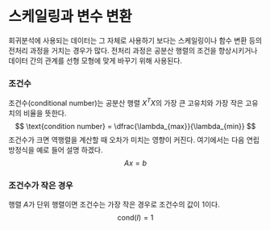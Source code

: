 # 스케일링과 변수 변환

회귀분석에 사용되는 데이터는 그 자체로 사용하기 보다는 스케일링이나 함수 변환 등의 전처리 과정을 거치는 경우가 많다. 전처리 과정은 공분산 행렬의 조건을 향상시키거나 데이터 간의 관계를 선형 모형에 맞게 바꾸기 위해 사용된다.



### 조건수

조건수(conditional number)는 공분산 행렬 $X^TX$의 가장 큰 고유치와 가장 작은 고유치의 비율을 뜻한다.
$$
\text{condition number} = \dfrac{\lambda_{max}}{\lambda_{min}}
$$
조건수가 크면 역행렬을 계산할 때 오차가 미치는 영향이 커진다. 여기에서는 다음 연립방정식을 예로 들어 설명 하겠다.
$$
Ax = b
$$

### 조건수가 작은 경우

행렬 $A$가 단위 행렬이면 조건수는 가장 작은 경우로 조건수의 값이 1이다.
$$
\text{cond}(I) = 1
$$


